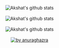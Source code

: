 <p align="center">
  
  <img align="center" alt="Akshat's github stats" src="https://github-readme-stats.vercel.app/api?username=nimrockdev&show_icons=true&theme=tokyonight" />
  
  </br>
  </br>
  
  <img align="center" alt="Akshat's github stats" src="https://github-readme-stats.vercel.app/api/top-langs/?username=nimrockdev&exclude_repo=portfolio,twittor,socket-chat&theme=tokyonight&layout=compact" />  

  </br>
  </br>
  
  <img align="center" alt="Akshat's github stats" src="https://github-readme-streak-stats.herokuapp.com/?user=nimrockdev&theme=tokyonight" />
  
  </br>
  </br>
  
  <a target="_blank" href="https://github.com/anuraghazra/github-readme-stats">
    <img src="https://github.com/anuraghazra/github-readme-stats" alt="by anuraghazra">
  </a>

</p>

